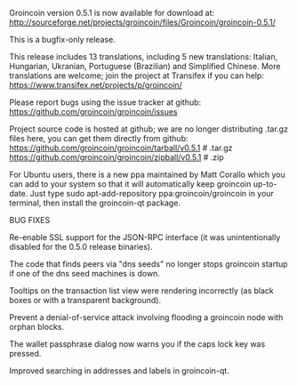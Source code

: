 Groincoin version 0.5.1 is now available for download at:
http://sourceforge.net/projects/groincoin/files/Groincoin/groincoin-0.5.1/

This is a bugfix-only release.

This release includes 13 translations, including 5 new translations:
Italian, Hungarian, Ukranian, Portuguese (Brazilian) and Simplified Chinese.
More translations are welcome; join the project at Transifex if you can help:
https://www.transifex.net/projects/p/groincoin/

Please report bugs using the issue tracker at github:
https://github.com/groincoin/groincoin/issues

Project source code is hosted at github; we are no longer
distributing .tar.gz files here, you can get them
directly from github:
https://github.com/groincoin/groincoin/tarball/v0.5.1  # .tar.gz
https://github.com/groincoin/groincoin/zipball/v0.5.1  # .zip

For Ubuntu users, there is a new ppa maintained by Matt Corallo which
you can add to your system so that it will automatically keep
groincoin up-to-date.  Just type
sudo apt-add-repository ppa:groincoin/groincoin
in your terminal, then install the groincoin-qt package.


BUG FIXES

Re-enable SSL support for the JSON-RPC interface (it was unintentionally
disabled for the 0.5.0 release binaries).

The code that finds peers via "dns seeds" no longer stops groincoin startup
if one of the dns seed machines is down.

Tooltips on the transaction list view were rendering incorrectly (as black boxes
or with a transparent background).

Prevent a denial-of-service attack involving flooding a groincoin node with
orphan blocks.

The wallet passphrase dialog now warns you if the caps lock key was pressed.

Improved searching in addresses and labels in groincoin-qt.
